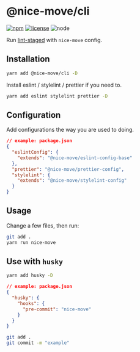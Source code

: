 # @nice-move/cli

[![npm][npm-badge]][npm-url]
[![license][license-badge]][github-url]
![node][node-badge]

Run [lint-staged] with `nice-move` config.

## Installation

```bash
yarn add @nice-move/cli -D
```

Install eslint / stylelint / prettier if you need to.

```bash
yarn add eslint stylelint prettier -D
```

## Configuration

Add configurations the way you are used to doing.

```json
// example: package.json
{
  "eslintConfig": {
    "extends": "@nice-move/eslint-config-base"
  },
  "prettier": "@nice-move/prettier-config",
  "stylelint": {
    "extends": "@nice-move/stylelint-config"
  }
}
```

## Usage

Change a few files, then run:

```bash
git add .
yarn run nice-move
```

## Use with `husky`

```bash
yarn add husky -D
```

```json
// example: package.json
{
  "husky": {
    "hooks": {
      "pre-commit": "nice-move"
    }
  }
}
```

```bash
git add .
git commit -m "example"
```

[lint-staged]: https://github.com/okonet/lint-staged#readme
[npm-url]: https://www.npmjs.com/package/@nice-move/cli
[npm-badge]: https://img.shields.io/npm/v/@nice-move/cli.svg?style=flat-square&logo=npm
[github-url]: https://github.com/airkro/nice-move/tree/master/packages/cli#readme
[node-badge]: https://img.shields.io/node/v/@nice-move/cli.svg?style=flat-square&colorB=green&logo=node.js
[license-badge]: https://img.shields.io/npm/l/@nice-move/cli.svg?style=flat-square&colorB=blue&logo=github
